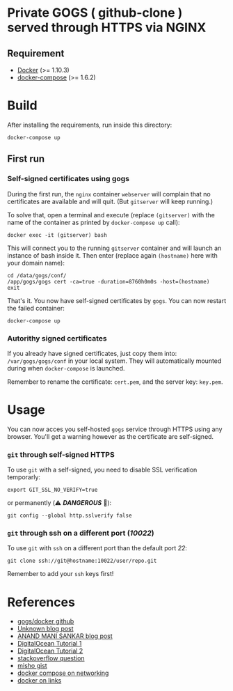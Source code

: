 Private GOGS ( github-clone ) served through HTTPS via NGINX
==========================================================

## Requirement
* [Docker](https://docs.docker.com/linux/step_one/) (>= 1.10.3)
* [docker-compose](https://docs.docker.com/compose/install/) (>= 1.6.2)

# Build
After installing the requirements, run inside this directory:

```
docker-compose up
```

## First run
### Self-signed certificates using gogs
During the first run, the `nginx` container `webserver` will complain that no certificates are available and will quit. (But `gitserver` will keep running.)

To solve that, open a terminal and execute (replace `(gitserver)` with the name of the container as printed by `docker-compose up` call):

```
docker exec -it (gitserver) bash
```

This will connect you to the running `gitserver` container and will launch an instance of bash inside it. Then enter (replace again `(hostname)` here with your domain name):

```
cd /data/gogs/conf/
/app/gogs/gogs cert -ca=true -duration=8760h0m0s -host=(hostname)
exit
```

That's it. You now have self-signed certificates by `gogs`. You can now restart the failed container:
```
docker-compose up
```

### Autorithy signed certificates
If you already have signed certificates, just copy them into: `/var/gogs/gogs/conf` in your local system. They will automatically mounted during when `docker-compose` is launched.

Remember to rename the certificate: `cert.pem`, and the server key: `key.pem`.


# Usage

You can now acces you self-hosted `gogs` service through HTTPS using any browser. You'll get a warning however as the certificate are self-signed.

### `git` through self-signed HTTPS
To use `git` with a self-signed, you need to disable SSL verification temporarly:
```
export GIT_SSL_NO_VERIFY=true
```
or permanently (:warning: ***DANGEROUS*** :no_pedestrians:):
```
git config --global http.sslverify false
```

### `git` through ssh on a different port (*10022*)
To use `git` with `ssh` on a different port than the default port *22*:
```
git clone ssh://git@hostname:10022/user/repo.git
```

Remember to add your `ssh` keys first!

# References
* [gogs/docker github](https://github.com/gogits/gogs/tree/master/docker)
* [Unknown blog post](https://unknwon.io/setup-gogs-with-https/)
* [ANAND MANI SANKAR blog post](http://anandmanisankar.com/posts/docker-container-nginx-node-redis-example/)
* [DigitalOcean Tutorial 1](https://www.digitalocean.com/community/tutorials/understanding-the-nginx-configuration-file-structure-and-configuration-contexts)
* [DigitalOcean Tutorial 2](https://www.digitalocean.com/community/tutorials/how-to-run-nginx-in-a-docker-container-on-ubuntu-14-04)
* [stackoverflow question](http://stackoverflow.com/questions/21181231/server-certificate-verification-failed-cafile-etc-ssl-certs-ca-certificates-c)
* [misho gist](https://gist.github.com/micho/1712812)
* [docker compose on networking](https://docs.docker.com/compose/networking/)
* [docker on links](https://docs.docker.com/engine/userguide/networking/default_network/dockerlinks/)
